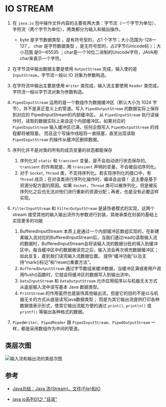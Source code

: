 # IO STREAM

1. 在 `java.io` 包中操作文件内容的主要有两大类：字节流（一个字节为单位）、字符流（两个字节为单位），两类都分为输入和输出操作。
    * byte 是字节数据类型 ，是有符号型的，占1 个字节；大小范围为-128—127 。
      char 是字符数据类型 ，是无符号型的，占2字节(Unicode码 ）；大小范围 是0—65535 ；char是一个16位二进制的Unicode字符，JAVA用char来表示一个字符。

2. 在字节流中输出数据主要是使用 `OutputStream` 完成，输入使的是 `InputStream`，字节流一般以 IO 对象为参数构造。

3. 在字符流中输出主要是使用 `Writer` 类完成，输入流主要使用 `Reader` 类完成，字符流一般以字节流对象为参数构造。

4. `PipedInputStream` 运用的是一个数组作为数据缓冲区（默认大小为 1024 字节），并不是真正意义上的管道。写入 `PipedOutputStream` 的数据实际上保存到对应的 PipedInputStream的内部缓冲区。
   从 `PipedInputStream` 执行读操作时，读取的数据实际上来自这个内部缓冲区。如果对应的 `PipedInputStream` 输入缓冲区已满，任何企图写入 `PipedOutputStream` 的线程都将被阻塞。
   而且这个写操作线程将一直阻塞，直至出现读取 `PipedInputStream` 的操作从缓冲区删除数据。

5. 序列化并不是对类的所有的成员变量的状态都能保存
    1. 序列化对 `static` 和 `transient` 变量，是不会自动进行状态保存的。`transient` 的作用就是，用 `transient` 声明的变量，不会被自动序列化。
    2. 对于 `Socket`, `Thread` 类，不支持序列化。若实现序列化的接口中，有 `Thread` 成员；在对该类进行序列化操作时，编译会出错！
       这主要是基于资源分配方面的原因。如果 `Socket`，`Thread` 类可以被序列化，但是被反序列化之后也无法对他们进行重新的资源分配；再者，也是没有必要这样实现。

6. `FilterInputStream` 和 `FilterOutputStream` 是装饰者模式的实现，这两个 stream 接受其他的输入输出流作为参数进行封装，其继承类在封装的基础上实现更多的功能
    1.  BufferedInputStream 本质上是通过一个内部缓冲区数组实现的，在新建某输入流对应的BufferedInputStream后，当我们通过read()读取输入流的数据时，BufferedInputStream会将该输入流的数据分批的填入到缓冲区中。每当缓冲区中的数据被读完之后，输入流会再次填充数据缓冲区；如此反复，直到我们读完输入流数据位置。
        提供“缓冲功能”以及支持“mark()标记”和“reset()重置方法”。
    2. `BufferedOutputStream` 通过字节数组来缓冲数据，当缓冲区满或者用户调用flush()函数时，它就会将缓冲区的数据写入到输出流中。
    3. `DataInputStream` 和 `DataOutputStream` 允许应用程序以与机器无关方式从底层输入流中读写基本 Java 数据类型。
    4. `PrintStream` 的作用虽然也是装饰其他输出流，但是它的目的不是以与机器无关的方式从底层读写java数据类型；
       而是为其它输出流提供打印各种数据值表示形式，使其它输出流能方便的通过 `print()`, `println()` 或 `printf()` 等输出各种格式的数据。

7. `PipedWriter`、`PipedReader` 跟 `PipedInputStream`、`PipedOutputStream` 一样，都是采用数组作为中间的管道。

## 类层次图

![输入流和输出流的类层次图](https://images2017.cnblogs.com/blog/663847/201801/663847-20180107231342065-2108564502.png)

## 参考

* [Java总结：Java 流(Stream)、文件(File)和IO](https://www.cnblogs.com/52fhy/p/8232825.html)

* [java io系列01之 "目录"](https://www.cnblogs.com/skywang12345/p/io_01.html)